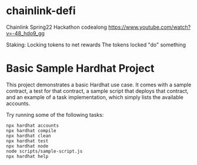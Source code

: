 # chainlink-defi
 Chainlink Spring22 Hackathon codealong
 https://www.youtube.com/watch?v=-48_hdo9_gg

 Staking: Locking tokens to net rewards
 The tokens locked "do" something
# Basic Sample Hardhat Project

This project demonstrates a basic Hardhat use case. It comes with a sample contract, a test for that contract, a sample script that deploys that contract, and an example of a task implementation, which simply lists the available accounts.

Try running some of the following tasks:

```shell
npx hardhat accounts
npx hardhat compile
npx hardhat clean
npx hardhat test
npx hardhat node
node scripts/sample-script.js
npx hardhat help
```
